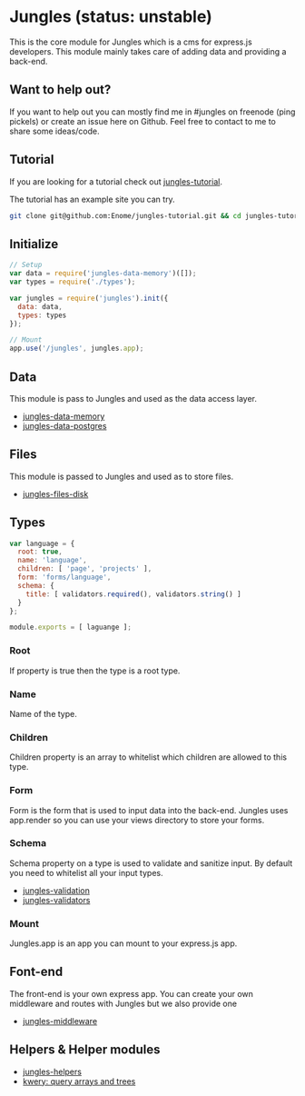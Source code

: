 # Jungles (status: unstable)

This is the core module for Jungles which is a cms for express.js developers. This module mainly takes care of adding data and providing a back-end.

## Want to help out?

If you want to help out you can mostly find me in #jungles on freenode (ping pickels) or create an issue here on Github. Feel free to contact to me to share some ideas/code.

## Tutorial

If you are looking for a tutorial check out [jungles-tutorial](https://github.com/Enome/jungles-tutorial).

The tutorial has an example site you can try.

```sh
git clone git@github.com:Enome/jungles-tutorial.git && cd jungles-tutorial && npm install && node app.js
```

## Initialize

```js
// Setup
var data = require('jungles-data-memory')([]);
var types = require('./types');

var jungles = require('jungles').init({
  data: data,
  types: types
});

// Mount
app.use('/jungles', jungles.app);
```

## Data

This module is pass to Jungles and used as the data access layer.

- [jungles-data-memory](http://github.com/Enome/jungles-data-memory)
- [jungles-data-postgres](http://github.com/Enome/jungles-data-postgres)

## Files

This module is passed to Jungles and used as to store files.

- [jungles-files-disk](http://github.com/Enome/jungles-files-disk)

## Types

```js
var language = {
  root: true,
  name: 'language',
  children: [ 'page', 'projects' ],
  form: 'forms/language',
  schema: {
    title: [ validators.required(), validators.string() ]
  }
};

module.exports = [ laguange ];
```

### Root

If property is true then the type is a root type.

### Name

Name of the type.

### Children

Children property is an array to whitelist which children are allowed to this type.

### Form

Form is the form that is used to input data into the back-end. Jungles uses app.render so you can use your views directory to store your forms.

### Schema

Schema property on a type is used to validate and sanitize input. By default you need to whitelist all your input types.

- [jungles-validation](http://github.com/Enome/jungles-validation)
- [jungles-validators](http://github.com/Enome/jungles-validators)

### Mount

Jungles.app is an app you can mount to your express.js app.

## Font-end

The front-end is your own express app. You can create your own middleware and routes with Jungles but we also provide one

- [jungles-middleware](http://github.com/Enome/jungles-middleware)

## Helpers & Helper modules

- [jungles-helpers](http://github.com/Enome/jungles-helpers)
- [kwery: query arrays and trees](http://github.com/Enome/kwery)
